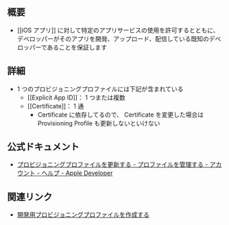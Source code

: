 ## 概要
- [[iOS アプリ]] に対して特定のアプリサービスの使用を許可するとともに、デベロッパーがそのアプリを開発、アップロード、配信している既知のデベロッパーであることを保証します

## 詳細
- 1 つのプロビジョニングプロファイルには下記が含まれている
	- [[Explicit App ID]]： 1 つまたは複数
	- [[Certificate]]： 1 通
		- Certificate に依存してるので、 Certificate を変更した場合は Provisioning Profile も更新しないといけない

## 公式ドキュメント
- [プロビジョニングプロファイルを更新する - プロファイルを管理する - アカウント - ヘルプ - Apple Developer](https://developer.apple.com/jp/help/account/manage-provisioning-profiles/provisioning-profile-updates)

## 関連リンク
- [開発用プロビジョニングプロファイルを作成する](https://developer.apple.com/jp/help/account/manage-provisioning-profiles/create-a-development-provisioning-profile)
